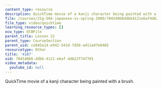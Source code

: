 ```yaml
---
content_type: resource
description: QuickTime movie of a kanji character being painted with a brush.
file: /courses/21g-504-japanese-iv-spring-2009/704540b6ddbb4121e6af4d622f74f701_4187.mov
file_type: video/quicktime
learning_resource_types: []
ocw_type: OCWFile
parent_title: Lesson 22
parent_type: CourseSection
parent_uid: ce845a14-e942-541d-7d56-a411e07e0465
resourcetype: Other
title: '4187'
uid: 704540b6-ddbb-4121-e6af-4d622f74f701
video_metadata:
  youtube_id: null
---
```

QuickTime movie of a kanji character being painted with a brush.

